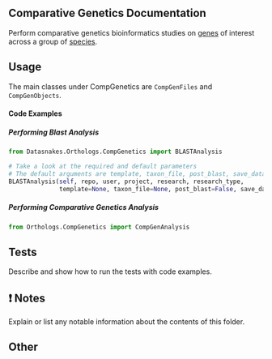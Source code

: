 Comparative Genetics Documentation
-------------------------
Perform comparative genetics bioinformatics studies on [genes](http://www.guidetopharmacology.org/targets.jsp)
of interest across a group of [species](ftp://ftp.ncbi.nlm.nih.gov/genomes/refseq/multiprocessing/).


Usage
-----

The main classes under CompGenetics are `CompGenFiles` and `CompGenObjects`.

#### Code Examples

##### Performing Blast Analysis

``` python
from Datasnakes.Orthologs.CompGenetics import BLASTAnalysis

# Take a look at the required and default parameters
# The default arguments are template, taxon_file, post_blast, save_data
BLASTAnalysis(self, repo, user, project, research, research_type,
              template=None, taxon_file=None, post_blast=False, save_data=True)


```
##### Performing Comparative Genetics Analysis

``` python
from Orthologs.CompGenetics import CompGenAnalysis

```

Tests
-----

Describe and show how to run the tests with code examples.

:exclamation: Notes
-------------------

Explain or list any notable information about the contents of this folder.

Other
-----
